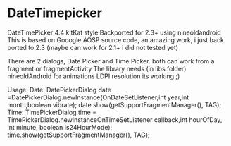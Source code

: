 DateTimepicker
==============

DateTimePicker 4.4 kitKat style Backported for 2.3+ using nineoldandroid
This is based on Gooogle AOSP source code, an amazing work,
i just back ported to 2.3 (maybe can work for 2.1+ i did not tested yet)

There are 2 dialogs, Date Picker and Time Picker. both can work from a fragment or fragmentActivity
The library needs (in libs folder) nineoldAndroid for animations
LDPI resolution its working ;)

Usage:
Date:
DatePickerDialog date =DatePickerDialog.newInstance(OnDateSetListener,int year,int month,boolean vibrate);
date.show(getSupportFragmentManager(), TAG);
Time:
TimePickerDialog time = TimePickerDialog.newInstanceOnTimeSetListener callback,int hourOfDay, int minute, boolean is24HourMode);
time.show(getSupportFragmentManager(), TAG);
